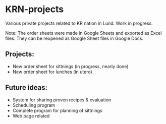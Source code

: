 # KRN-projects
Various private projects related to KR nation in Lund. Work in progress.

Note: The order sheets were made in Google Sheets and exported as Excel files. They can be reopened as Google Sheet files in Google Docs.

## Projects:
- New order sheet for sittnings (in progress, nearly done)
- New order sheet for lunches (in utero)

## Future ideas: 
- System for sharing proven recipes & evaluation
- Scheduling program
- Complete program for planning of sittnings
- Web page related
